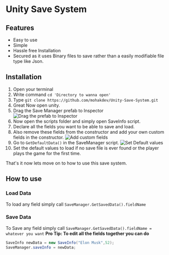 # Unity Save System

##  Features
 - Easy to use
 - Simple
 - Hassle free Installation
 - Secured as it uses Binary files to save rather than a easily modifiable file type like Json.

##  Installation
1. Open your terminal
2. Write command `cd 'Directory to wanna open'`
3. Type `git clone https://github.com/mohakdev/Unity-Save-System.git` 
4. Great Now open unity.
5. Drag the Save Manager prefab to Inspector
![Drag the prefab to Inspector](https://i.imgur.com/7iX06f7.gif)
6. Now open the scripts folder and simply open SaveInfo script.
7. Declare all the fields you want to be able to save and load.
8. Also remove these fields from the constructor and add your own custom fields in the constructor.
![Add custom fields](https://i.imgur.com/JDg8tfR.png)
9. Go to `GetDefaultData()` in the SaveManager script.
![Set Default values](https://i.imgur.com/9n7swXs.png) 
11. Set the default values to load if no save file is ever found or the player plays the game for the first time.
  
That's it now lets move on to how to use this save system.
##  How to use
### Load Data
To load any field simply call
`SaveManager.GetSavedData().fieldName`
### Save Data
To Save any field simply call
`SaveManager.GetSavedData().fieldName = whatever you want`
**Pro Tip: To edit all the fields together you can  do**
```cs
SaveInfo newData = new SaveInfo("Elon Musk",52);
SaveManager.saveInfo = newData;
``` 
